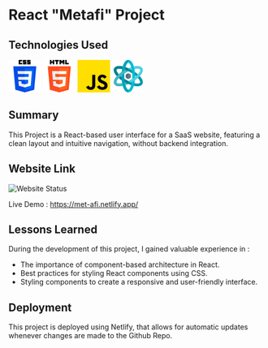 # React "Metafi" Project


## Technologies Used
<img src="./public/css-3.png"/>  <img src="./public/html-5.png"/>  <img src="./public/js.png"/>  <img src="./public/structure.png"/>


## Summary
This Project is a React-based user interface for a SaaS website, featuring a clean layout and intuitive navigation, without backend integration.

## Website Link

![Website Status](https://img.shields.io/website?url=https://met-afi.netlify.app) 

Live Demo : https://met-afi.netlify.app/

## Lessons Learned
During the development of this project, I gained valuable experience in : 
<ul>
    <li>The importance of component-based architecture in React.</li>
    <li>Best practices for styling React components using CSS.</li>
    <li>Styling components to create a responsive and user-friendly interface.</li>
</ul>     


## Deployment

 This project is deployed using Netlify, that allows for automatic updates whenever changes are made to the Github Repo.
